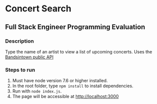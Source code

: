 # Concert Search
## Full Stack Engineer Programming Evaluation
### Description
Type the name of an artist to view a list of upcoming concerts.
Uses the [Bandsintown public API](https://app.swaggerhub.com/apis/Bandsintown/PublicAPI/3.0.0)
### Steps to run
1. Must have node version 7.6 or higher installed.
2. In the root folder, type `npm install` to install dependencies.
3. Run with `node index.js`.
4. The page will be accessible at <http://localhost:3000>